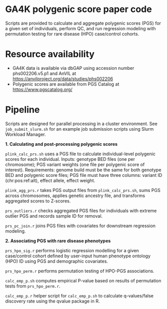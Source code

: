 # GA4K polygenic score paper code

Scripts are provided to calculate and aggregate polygenic scores (PGS) for a given set of individuals, perform QC, and run regression modeling with permutation testing for rare disease (HPO) case/control cohorts.

# Resource availability
* GA4K data is available via dbGAP using accession number phs002206.v5.p1 and AnVIL at https://anvilproject.org/data/studies/phs002206
* Polygenic scores are available from PGS Catalog at https://www.pgscatalog.org/

# Pipeline

Scripts are designed for parallel processing in a cluster environment. See `job_submit_slurm.sh` for an example job submission scripts using Slurm Workload Manager.

**1. Calculating and post-processing polygenic scores**

`plink_calc_prs.sh` uses a PGS file to calculate individual-level polygenic scores for each individual. Inputs: genotype BED files (one per chromosome); PGS variant weights (one file per polygenic score of interest). Requirements: genome build must be the same for both genotype BED and polygenic score files; PGS file must have three columns: variant ID (chr:pos:ref:alt), effect allele, effect weight.

`plink_agg_prs.r` takes PGS output files from `plink_calc_prs.sh`, sums PGS across chromosomes, applies genetic ancestry file, and transforms aggregated scores to Z-scores.

`prs_outliers.r` checks aggregated PGS files for individuals with extreme outlier PGS and records sample ID for removal.

`prs_pc_join.r` joins PGS files with covariates for downstream regression modeling.

**2. Associating PGS with rare disease phenotypes**

`prs_hpo_sig.r` performs logistic regression modelling for a given case/control cohort defined by user-input human phenotype ontology (HPO) ID using PGS and demographic covariates.

`prs_hpo_perm.r` performs permutation testing of HPO-PGS associations.

`calc_emp_p.sh` computes empirical P-value based on results of permutation tests from `prs_hpo_perm.r`.

`calc_emp_p.r` helper script for `calc_emp_p.sh` to calculate q-values/false discovery rate using the qvalue package in R. 

